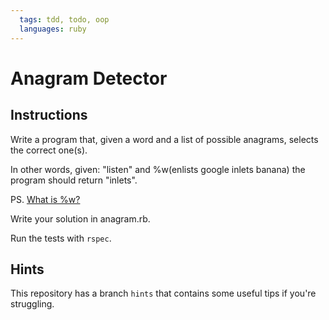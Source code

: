 ```yaml
---
  tags: tdd, todo, oop
  languages: ruby
---
```


# Anagram Detector

## Instructions

Write a program that, given a word and a list of possible anagrams,
selects the correct one(s).

In other words, given: "listen" and %w(enlists google inlets banana) 
the program should return "inlets".

PS. [What is %w?](http://stackoverflow.com/questions/1274675/ruby-what-does-warray-mean)

Write your solution in anagram.rb.

Run the tests with `rspec`.

## Hints

This repository has a branch `hints` that contains some useful tips if you're struggling.